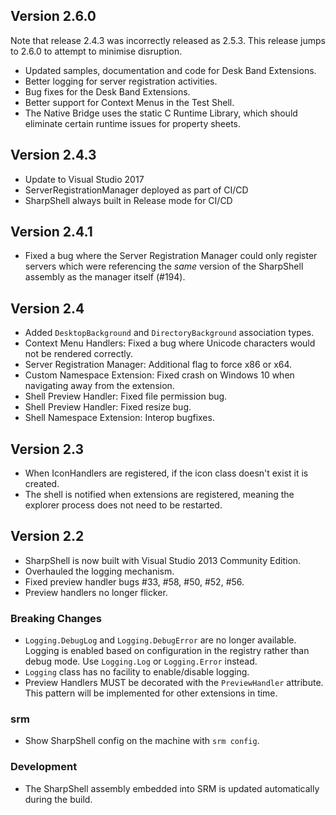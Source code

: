 ## Version 2.6.0

Note that release 2.4.3 was incorrectly released as 2.5.3. This release jumps to 2.6.0 to attempt to minimise disruption.

- Updated samples, documentation and code for Desk Band Extensions.
- Better logging for server registration activities.
- Bug fixes for the Desk Band Extensions.
- Better support for Context Menus in the Test Shell.
- The Native Bridge uses the static C Runtime Library, which should eliminate certain runtime issues for property sheets.


## Version 2.4.3

- Update to Visual Studio 2017
- ServerRegistrationManager deployed as part of CI/CD
- SharpShell always built in Release mode for CI/CD

## Version 2.4.1

- Fixed a bug where the Server Registration Manager could only register servers which were referencing the _same_ version of the SharpShell assembly as the manager itself (#194).

## Version 2.4

- Added `DesktopBackground` and `DirectoryBackground` association types.
- Context Menu Handlers: Fixed a bug where Unicode characters would not be rendered correctly.
- Server Registration Manager: Additional flag to force x86 or x64.
- Custom Namespace Extension: Fixed crash on Windows 10 when navigating away from the extension.
- Shell Preview Handler: Fixed file permission bug.
- Shell Preview Handler: Fixed resize bug.
- Shell Namespace Extension: Interop bugfixes.

## Version 2.3

 * When IconHandlers are registered, if the icon class doesn't exist it is
   created.
 * The shell is notified when extensions are registered, meaning the explorer
   process does not need to be restarted. 

## Version 2.2

 * SharpShell is now built with Visual Studio 2013 Community Edition.
 * Overhauled the logging mechanism.
 * Fixed preview handler bugs #33, #58, #50, #52, #56.
 * Preview handlers no longer flicker.


### Breaking Changes

 * `Logging.DebugLog` and `Logging.DebugError` are no longer available. Logging is 
   enabled based on configuration in the registry rather than debug mode. Use 
   `Logging.Log` or `Logging.Error` instead.
 * `Logging` class has no facility to enable/disable logging.
 * Preview Handlers MUST be decorated with the `PreviewHandler` attribute. This
   pattern will be implemented for other extensions in time.

### srm

* Show SharpShell config on the machine with `srm config`.

### Development

* The SharpShell assembly embedded into SRM is updated automatically during the build.
